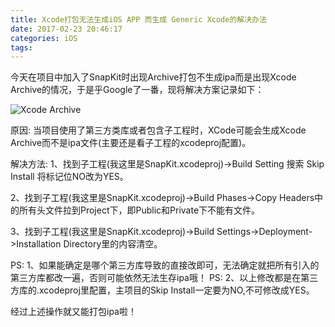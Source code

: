 ```yaml
---
title: Xcode打包无法生成iOS APP 而生成 Generic Xcode的解决办法
date: 2017-02-23 20:46:17
categories: iOS
tags:
---
```


今天在项目中加入了SnapKit时出现Archive打包不生成ipa而是出现Xcode Archive的情况，于是乎Google了一番，现将解决方案记录如下：

![Xcode Archive](https://img.wangquanwei.com/111.png)<!--more-->

原因:
当项目使用了第三方类库或者包含子工程时，XCode可能会生成Xcode Archive而不是ipa文件(主要还是看子工程的xcodeproj配置)。

解决方法:
1、找到子工程(我这里是SnapKit.xcodeproj)->Build Setting 搜索 Skip Install 将标记位NO改为YES。

2、找到子工程(我这里是SnapKit.xcodeproj)->Build Phases->Copy Headers中的所有头文件拉到Project下，即Public和Private下不能有文件。

3、找到子工程(我这里是SnapKit.xcodeproj)->Build Settings->Deployment->Installation Directory里的内容清空。

PS: 1、如果能确定是哪个第三方库导致的直接改即可，无法确定就把所有引入的第三方库都改一遍，否则可能依然无法生存ipa哦！
PS: 2、以上修改都是在第三方库的.xcodeproj里配置，主项目的Skip Install一定要为NO,不可修改成YES。

经过上述操作就又能打包ipa啦！


